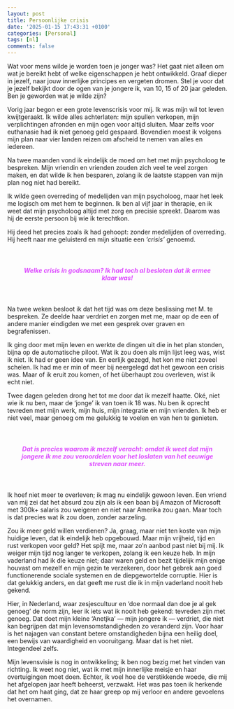 ```yaml
---
layout: post
title: Persoonlijke crisis
date: '2025-01-15 17:43:31 +0100'
categories: [Personal]
tags: [nl]
comments: false
---
```

Wat voor mens wilde je worden toen je jonger was? Het gaat niet alleen 
om wat je bereikt hebt of welke eigenschappen je hebt ontwikkeld. Graaf dieper 
in jezelf, naar jouw innerlijke principes en vergeten dromen. Stel je voor dat 
je jezelf bekijkt door de ogen van je jongere ik, van 10, 15 of 20 jaar geleden. 
Ben je geworden wat je wilde zijn?

Vorig jaar begon er een grote levenscrisis voor mij. Ik was mijn wil tot leven 
kwijtgeraakt. Ik wilde alles achterlaten: mijn spullen verkopen, mijn verplichtingen 
afronden en mijn ogen voor altijd sluiten. Maar zelfs voor euthanasie had ik niet 
genoeg geld gespaard. Bovendien moest ik volgens mijn plan naar vier landen reizen 
om afscheid te nemen van alles en iedereen.

Na twee maanden vond ik eindelijk de moed om het met mijn psycholoog te bespreken. 
Mijn vriendin en vrienden zouden zich veel te veel zorgen maken, en dat wilde 
ik hen besparen, zolang ik de laatste stappen van mijn plan nog niet had bereikt.

Ik wilde geen overreding of medelijden van mijn psycholoog, 
maar het leek me logisch om met hem te beginnen. Ik ben al vijf jaar in therapie, 
en ik weet dat mijn psycholoog altijd met zorg en precisie spreekt. 
Daarom was hij de eerste persoon bij wie ik terechtkon.

Hij deed het precies zoals ik had gehoopt: zonder medelijden of overreding. 
Hij heeft naar me geluisterd en mijn situatie een *‘crisis’* genoemd.


<div style="color: #dd4bff; padding: 20px; border-radius: 10px; font-style: italic; text-align: center; margin: 20px auto; max-width: 800px;">
  <p><b>Welke crisis in godsnaam? Ik had toch al besloten dat ik ermee klaar was!</b></p>
</div>

Na twee weken besloot ik dat het tijd was om deze beslissing met M. te bespreken. 
Ze deelde haar verdriet en zorgen met me, maar op de een of andere manier eindigden 
we met een gesprek over graven en begrafenissen.

Ik ging door met mijn leven en werkte de dingen uit die in het plan stonden, 
bijna op de automatische piloot. Wat ik zou doen als mijn lijst leeg was, 
wist ik niet. Ik had er geen idee van. En eerlijk gezegd, het kon me niet zoveel 
schelen. Ik had me er min of meer bij neergelegd dat het gewoon een crisis was. 
Maar of ik eruit zou komen, of het überhaupt zou overleven, wist ik echt niet.

Twee dagen geleden drong het tot me door dat ik mezelf haatte. Oké, niet wie 
ik nu ben, maar de ‘jonge’ ik van toen ik 18 was. Nu ben ik oprecht tevreden 
met mijn werk, mijn huis, mijn integratie en mijn vrienden. Ik heb er niet veel, 
maar genoeg om me gelukkig te voelen en van hen te genieten.

<div style="color: #dd4bff; padding: 20px; border-radius: 10px; font-style: italic; text-align: center; margin: 20px auto; max-width: 800px;">
  <p><b>Dat is precies waarom ik mezelf veracht: omdat ik weet dat mijn jongere 
ik me zou veroordelen voor het loslaten van het eeuwige streven naar meer.</b></p>
</div>

Ik hoef niet meer te overleven; ik mag nu eindelijk gewoon leven. 
Een vriend van mij zei dat het absurd zou zijn als ik een baan bij Amazon of 
Microsoft met 300k+ salaris zou weigeren en niet naar Amerika zou gaan. 
Maar toch is dat precies wat ik zou doen, zonder aarzeling.

Zou ik meer geld willen verdienen? Ja, graag, maar niet ten koste van mijn huidige 
leven, dat ik eindelijk heb opgebouwd. Maar mijn vrijheid, tijd en rust verkopen voor geld? Het spijt me, 
maar zo’n aanbod past niet bij mij. Ik weiger mijn tijd nog langer te verkopen, 
zolang ik een keuze heb. In mijn vaderland had ik die keuze niet;
daar waren geld en bezit tijdelijk mijn enige houvast om mezelf en mijn gezin 
te verzekeren, door het gebrek aan goed functionerende sociale systemen 
en de diepgewortelde corruptie. Hier is dat gelukkig anders, en dat geeft me rust 
die ik in mijn vaderland nooit heb gekend.

Hier, in Nederland, waar zesjescultuur en ‘doe normaal dan doe je al gek genoeg’ 
de norm zijn, leer ik iets wat ik nooit heb gekend: tevreden zijn met genoeg. 
Dat doet mijn kleine ‘Anetjka’ — mijn jongere ik — verdriet, die niet kan begrijpen dat mijn 
levensomstandigheden zo veranderd zijn. Voor haar is het najagen van constant 
betere omstandigheden bijna een heilig doel, een bewijs van waardigheid 
en vooruitgang. Maar dat is het niet. Integendeel zelfs. 

Mijn levensvisie is nog in ontwikkeling; ik ben nog bezig met het vinden van richting.
Ik weet nog niet, wat ik met mijn innerlijke meisje en haar overtuigingen moet doen. 
Echter, ik voel hoe de verstikkende woede, die mij het afgelopen jaar heeft beheerst, 
verzwakt. Het was pas toen ik herkende dat het om haat ging, dat ze haar greep 
op mij verloor en andere gevoelens het overnamen.
